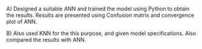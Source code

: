 A) Designed a suitable ANN and trained the model using Python to obtain the results.
Results are presented using Confusion matrix and convergence plot  of ANN.

B) Also used KNN for the this purpose, and given model specifications.
Also compared the results with ANN.